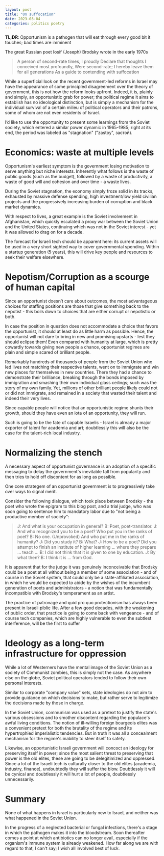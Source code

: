 ```yaml
---
layout: post
title: "On suffocation"
date: 2023-03-04
categories: politics poetry
---
```


**TL;DR**: Opportunism is a pathogen that will eat through every good bit it touches; bad times are imminent

The great Russian poet Iosif (Joseph) Brodsky wrote in the early 1970s
> A person of second-rate times, I proudly
Declare that thoughts I conceived most profoundly,
Were second-rate; I hereby leave them for all generations
As a guide to contending with suffocation

While a superficial look on the recent government-led reforms in Israel may have the appearance of some principled disagreement over the theory of government, this is not how the reform looks upfront. Indeed, it is, plainly and simply, an opportunistic grab for power; the political regime it aims to establish has no ideological distinction, but is simply a mechanism for the individual survival of a certain milieu of political operators and their patrons, some of whom are not even residents of Israel.

I’d like to use the opportunity to present some learnings from the Soviet society, which entered a similar power dynamic in 1965-1985; right at its end, the period was labeled as "stagnation" ("zastoy", застой). 

# Economics: waste at multiple levels
Opportunism's earliest symptom is the government losing motivation to serve anything but niche interests. Inherently what follows is the waste of public goods (such as the budget), followed by a waste of productivity, a waste of good will and cohesion and over time - a waste lives.

During the Soviet stagnation, the economy simply froze solid in its tracks, exhausted by massive defense spending, high investment/low yield civilian projects and the progressively increasing burden of corruption and black market dynamics.

With respect to lives, a great example is the Soviet involvement in Afghanistan, which quickly escalated a proxy war between the Soviet Union and the United States, continuing which was not in the Soviet interest - yet it was allowed to drag on for a decade.

The forecast for Israeli tech should be apparent here: its current assets will be used in a very short sighted way to cover governmental spending. Within a startup generation (5 years), this will drive key people and resources to seek their welfare elsewhere.

# Nepotism/Corruption as a scourge of human capital
Since an opportunist doesn’t care about outcomes, the most advantageous choices for staffing positions are those that give something back to the nepotist - this boils down to choices that are either corrupt or nepotistic or both.

In case the position in question does not accommodate a choice that favors the opportunist, it should at least do as little harm as possible. Hence, the opportunist will not dare to bring in new and promising upstarts - lest they should eclipse them! Even compared with humanity at large, which is pretty cowardly towards giving new people a chance, opportunist regimes are plain and simple scared of brilliant people.

Remarkably hundreds of thousands of people from the Soviet Union who led lives not matching their respective talents, went on to immigrate and win new places for themselves in new countries. There they had a chance to demonstrate their brilliance, breaking through the bonds imposed by immigration and smashing their own individual glass ceilings; such was the story of my own family. Yet, millions of other brilliant people likely could not or did not immigrate, and remained in a society that wasted their talent and indeed their very lives.

Since capable people will notice that an opportunistic regime shunts their growth, should they have even an iota of an opportunity, they will run.

Such is going to be the fate of capable Israelis - Israel is already a major exporter of talent for academia and art; doubtlessly this will also be the case for the talent-rich local industry.

# Normalizing the stench 
A necessary aspect of opportunist governance is an adoption of a specific messaging to delay the government's inevitable fall from popularity
 and then tries to hold off discontent for as long as possible.

One core strategem of an opportunist government is to progressively take over ways to signal merit. 

Consider the following dialogue, which took place between Brodsky - the poet who wrote the epigram to this blog post, and a trial judge, who was soon going to sentence him to mandatory labor due to "not being a productive member of society":

> J: And what is your occupation in general?
B: Poet, poet-translator.
J: And who recognized you to be a poet? Who put you in the ranks of poet?
B: No one. (Unprovoked) And who put me in the ranks of humanity?
J: Did you study it?
B: What?
J: How to be a poet? Did you attempt to finish an institute of higher learning … where they prepare … teach …
B: I did not think that it is given to one by education.
J: By what then?
B: I think it is ... from God.

It is apparent that for the judge it was genuinely inconceivable that Brodsky could be a poet at all without being a member of some association - and of course in the Soviet system, that could only be a state-affiliated association, in which he would be expected to abide by the wishes of the incumbent generation of poets and administrators - a notion that was fundamentally incompatible with Brodsky's temperament as an artist.

The practice of patronage and quid pro quo protectionism has always been present in Israeli piblic life. After a few good decades, with the weakening of public order, that practice is going to come back with vengeance - and of course tech companies, which are highly vulnerable to even the subtlest interference, will be the first to suffer


# Ideology as a long-term infrastructure for oppression
While a lot of Westerners have the mental image of the Soviet Union as a society of Communist zombies, this is simply not the case. As anywhere else on the globe, Soviet political operators tended to follow their own personal interests.

Similar to corporate "company value" sets, state ideologies do not aim to provide guidance on which decisions to make, but rather serve to legitimize the decisions made by those in charge.

In the Soviet Union, communism was used as a pretext to justify the state's various obsessions and to smother discontent regarding the populace's awful living conditions. The notion of ill-willing foreign bourgeois elites was a convenient pretext for both the brutality of the regime and its hypertrophied imperialistic tendencies. But in truth it was all a concealment mechanism for the regime's inability to steer itself to safety.

Likewise, an opportunistic Israeli government will concoct an ideology for preserving itself in power; since the most salient threat to preserving that power is the old elites, these are going to be delegitimized and oppressed. Since a lot of the Israeli tech is culturally closer to the old elites (academia, industry, finance), undoubtedly they will suffer the blow. Doubtlessly it will be cynical and doubtlessly it will hurt a lot of people, doubtlessly unnecessarily.

# Summary
None of what happens in Israel is particularly new to Israel, and neither was what happened in the Soviet Union. 

In the progress of a neglected bacterial or fungal infections, there's a stage in which the pathogen makes it into the bloodstream. Soon thereafter comes a point at which antibiotics can no longer avail, especially if the organism's immune system is already weakened. How far along we are with regard to that, I can't say; I wish all involved best of luck.
